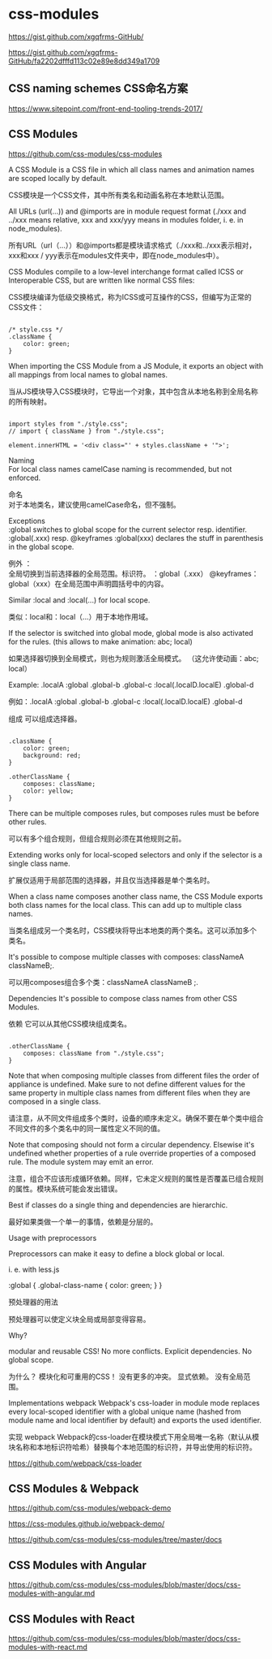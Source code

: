 # css-modules




https://gist.github.com/xgqfrms-GitHub/

https://gist.github.com/xgqfrms-GitHub/fa2202dfffd113c02e89e8dd349a1709



## CSS naming schemes CSS命名方案

https://www.sitepoint.com/front-end-tooling-trends-2017/







## CSS Modules


https://github.com/css-modules/css-modules


A CSS Module is a CSS file in which all class names and animation names are scoped locally by default.

CSS模块是一个CSS文件，其中所有类名和动画名称在本地默认范围。


All URLs (url(...)) and @imports are in module request format (./xxx and ../xxx means relative, xxx and xxx/yyy means in modules folder, i. e. in node_modules).

所有URL（url（...））和@imports都是模块请求格式（./xxx和../xxx表示相对，xxx和xxx / yyy表示在modules文件夹中，即在node_modules中）。



CSS Modules compile to a low-level interchange format called ICSS or Interoperable CSS, but are written like normal CSS files:

CSS模块编译为低级交换格式，称为ICSS或可互操作的CSS，但编写为正常的CSS文件：


```

/* style.css */
.className {
    color: green;
}

``` 



When importing the CSS Module from a JS Module, it exports an object with all mappings from local names to global names.

当从JS模块导入CSS模块时，它导出一个对象，其中包含从本地名称到全局名称的所有映射。


```

import styles from "./style.css";
// import { className } from "./style.css";

element.innerHTML = '<div class="' + styles.className + '">';

``` 


Naming  
    For local class names camelCase naming is recommended, but not enforced.

命名  
    对于本地类名，建议使用camelCase命名，但不强制。



Exceptions  
    :global switches to global scope for the current selector resp. identifier. :global(.xxx) resp. @keyframes :global(xxx) declares the stuff in parenthesis in the global scope.

例外 ：  
    全局切换到当前选择器的全局范围。标识符。 ：global（.xxx） @keyframes：global（xxx）在全局范围中声明圆括号中的内容。

Similar :local and :local(...) for local scope.

类似：local和：local（...）用于本地作用域。


If the selector is switched into global mode, global mode is also activated for the rules. (this allows to make animation: abc; local)

如果选择器切换到全局模式，则也为规则激活全局模式。 （这允许使动画：abc; local）



Example: .localA :global .global-b .global-c :local(.localD.localE) .global-d

例如：.localA :global .global-b .global-c :local(.localD.localE) .global-d


组成 
    可以组成选择器。

```

.className {
    color: green;
    background: red;
}

.otherClassName {
    composes: className;
    color: yellow;
}

``` 

There can be multiple composes rules, but composes rules must be before other rules.

可以有多个组合规则，但组合规则必须在其他规则之前。

Extending works only for local-scoped selectors and only if the selector is a single class name.

扩展仅适用于局部范围的选择器，并且仅当选择器是单个类名时。


When a class name composes another class name, the CSS Module exports both class names for the local class. This can add up to multiple class names.

当类名组成另一个类名时，CSS模块将导出本地类的两个类名。这可以添加多个类名。

It's possible to compose multiple classes with composes: classNameA classNameB;.

可以用composes组合多个类：classNameA classNameB ;.


Dependencies 
    It's possible to compose class names from other CSS Modules.

依赖 
    它可以从其他CSS模块组成类名。


```

.otherClassName {
    composes: className from "./style.css";
}

``` 

Note that when composing multiple classes from different files the order of appliance is undefined. Make sure to not define different values for the same property in multiple class names from different files when they are composed in a single class.

请注意，从不同文件组成多个类时，设备的顺序未定义。确保不要在单个类中组合不同文件的多个类名中的同一属性定义不同的值。


Note that composing should not form a circular dependency. Elsewise it's undefined whether properties of a rule override properties of a composed rule. The module system may emit an error.

注意，组合不应该形成循环依赖。同样，它未定义规则的属性是否覆盖已组合规则的属性。模块系统可能会发出错误。


Best if classes do a single thing and dependencies are hierarchic.

最好如果类做一个单一的事情，依赖是分层的。



Usage with preprocessors

Preprocessors can make it easy to define a block global or local.

i. e. with less.js

:global {
    .global-class-name {
        color: green;
    }
}



预处理器的用法 

预处理器可以使定义块全局或局部变得容易。







Why?

modular and reusable CSS!
    No more conflicts.
    Explicit dependencies.
    No global scope.

为什么？ 
模块化和可重用的CSS！ 
    没有更多的冲突。 
    显式依赖。 
    没有全局范围。



Implementations webpack 
    Webpack's css-loader in module mode replaces every local-scoped identifier with a global unique name (hashed from module name and local identifier by default) and exports the used identifier.

实现 webpack 
    Webpack的css-loader在模块模式下用全局唯一名称（默认从模块名称和本地标识符哈希）替换每个本地范围的标识符，并导出使用的标识符。


https://github.com/webpack/css-loader





## CSS Modules & Webpack 


https://github.com/css-modules/webpack-demo


https://css-modules.github.io/webpack-demo/









https://github.com/css-modules/css-modules/tree/master/docs







## CSS Modules with Angular

https://github.com/css-modules/css-modules/blob/master/docs/css-modules-with-angular.md


## CSS Modules with React


https://github.com/css-modules/css-modules/blob/master/docs/css-modules-with-react.md






